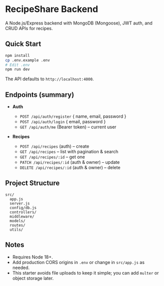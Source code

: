 # RecipeShare Backend

A Node.js/Express backend with MongoDB (Mongoose), JWT auth, and CRUD APIs for recipes.

## Quick Start

```bash
npm install
cp .env.example .env
# Edit .env
npm run dev
```

The API defaults to `http://localhost:4000`.

## Endpoints (summary)

- **Auth**
  - `POST /api/auth/register` { name, email, password }
  - `POST /api/auth/login` { email, password }
  - `GET /api/auth/me` (Bearer token) – current user

- **Recipes**
  - `POST /api/recipes` (auth) – create
  - `GET /api/recipes` – list with pagination & search
  - `GET /api/recipes/:id` – get one
  - `PATCH /api/recipes/:id` (auth & owner) – update
  - `DELETE /api/recipes/:id` (auth & owner) – delete

## Project Structure

```
src/
  app.js
  server.js
  config/db.js
  controllers/
  middleware/
  models/
  routes/
  utils/
```

## Notes
- Requires Node 18+.
- Add production CORS origins in `.env` or change in `src/app.js` as needed.
- This starter avoids file uploads to keep it simple; you can add `multer` or object storage later.
